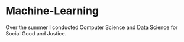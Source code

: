 # Machine-Learning
Over the summer I conducted Computer Science and Data Science for Social Good and Justice. 
